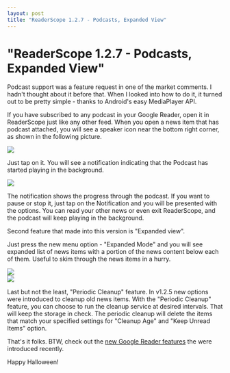```yaml
---
layout: post
title: "ReaderScope 1.2.7 - Podcasts, Expanded View"
---
```

"ReaderScope 1.2.7 - Podcasts, Expanded View"
===
Podcast support was a feature request in one of the market comments. I hadn't thought about it before that. When I looked into how to do it, it turned out to be pretty simple - thanks to Android's easy MediaPlayer API.

  
If you have subscribed to any podcast in your Google Reader, open it in ReaderScope just like any other feed. When you open a news item that has podcast attached, you will see a speaker icon near the bottom right corner, as shown in the following picture. 

  
[![](http://1.bp.blogspot.com/_W6UcJjyXr24/SuNO8qRJYRI/AAAAAAAADcY/4btCERbwXNE/s400/podcast1.png)][0]

Just tap on it. You will see a notification indicating that the Podcast has started playing in the background. 

  
[![](http://4.bp.blogspot.com/_W6UcJjyXr24/SuNO9Efad4I/AAAAAAAADcg/ATcKeerMhUM/s400/podcast2.png)][1]  

The notification shows the progress through the podcast. If you want to pause or stop it, just tap on the Notification and you will be presented with the options. You can read your other news or even exit ReaderScope, and the podcast will keep playing in the background.

  
Second feature that made into this version is "Expanded view". 

  
Just press the new menu option - "Expanded Mode" and you will see expanded list of news items with a portion of the news content below each of them. Useful to skim through the news items in a hurry.

  
[![](http://4.bp.blogspot.com/_W6UcJjyXr24/SuNO9hVoWaI/AAAAAAAADcw/DVyHXZdDbh8/s400/expanded2.png)][2]  
[![](http://2.bp.blogspot.com/_W6UcJjyXr24/SuNO9egznCI/AAAAAAAADco/cG58-nwkAnw/s400/expanded.png)][3]  

Last but not the least, "Periodic Cleanup" feature. In v1.2.5 new options were introduced to cleanup old news items. With the "Periodic Cleanup" feature, you can choose to run the cleanup service at desired intervals. That will keep the storage in check. The periodic cleanup will delete the items that match your specified settings for "Cleanup Age" and "Keep Unread Items" option.

  
That's it folks. BTW, check out the [new Google Reader features][4] the were introduced recently.

  
Happy Halloween!

[0]: http://1.bp.blogspot.com/_W6UcJjyXr24/SuNO8qRJYRI/AAAAAAAADcY/4btCERbwXNE/s1600-h/podcast1.png
[1]: http://4.bp.blogspot.com/_W6UcJjyXr24/SuNO9Efad4I/AAAAAAAADcg/ATcKeerMhUM/s1600-h/podcast2.png
[2]: http://4.bp.blogspot.com/_W6UcJjyXr24/SuNO9hVoWaI/AAAAAAAADcw/DVyHXZdDbh8/s1600-h/expanded2.png
[3]: http://2.bp.blogspot.com/_W6UcJjyXr24/SuNO9egznCI/AAAAAAAADco/cG58-nwkAnw/s1600-h/expanded.png
[4]: http://googlereader.blogspot.com/2009/10/reading-gets-personal-with-popular.html
